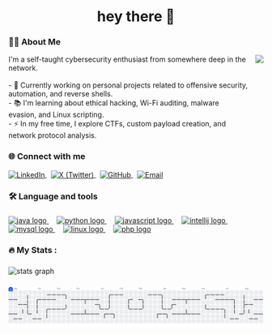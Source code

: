<h1 align="center">hey there 👋</h1>

<h3 align="left">👩‍💻 About Me</h3>

<p>
  <img src="https://media.giphy.com/media/M9gbBd9nbDrOTu1Mqx/giphy.gif" height="150" align="right" style="margin-left: 15px;" />
  I'm a self-taught cybersecurity enthusiast from somewhere deep in the network.<br><br>
  - 🔭 Currently working on personal projects related to offensive security, automation, and reverse shells.<br>
  - 📚 I'm learning about ethical hacking, Wi-Fi auditing, malware evasion, and Linux scripting.<br>
  - ⚡ In my free time, I explore CTFs, custom payload creation, and network protocol analysis.
</p>

<h3 align="left">🌐 Connect with me</h3>

<p align="left">
  <a href="https://linkedin.com/in/tuusuario" target="_blank">
    <img align="center" src="https://cdn.jsdelivr.net/npm/simple-icons@v9/icons/linkedin.svg" alt="LinkedIn" height="30" width="30" />
  </a>
  &nbsp;
  <a href="https://twitter.com/tuusuario" target="_blank">
    <img align="center" src="https://cdn.jsdelivr.net/npm/simple-icons@v9/icons/x.svg" alt="X (Twitter)" height="30" width="30" />
  </a>
  &nbsp;
  <a href="https://github.com/tuusuario" target="_blank">
    <img align="center" src="https://cdn.jsdelivr.net/npm/simple-icons@v9/icons/github.svg" alt="GitHub" height="30" width="30" />
  </a>
  &nbsp;
  <a href="nexuz0x@proton.me" target="_blank">
    <img align="center" src="https://cdn.jsdelivr.net/npm/simple-icons@v9/icons/gmail.svg" alt="Email" height="30" width="30" />
  </a>
</p>

<h3 align="left">🛠 Language and tools</h3>

###

<div align="left">
  <a href="https://www.java.com/" target="_blank" rel="noopener noreferrer">
    <img src="https://cdn.jsdelivr.net/gh/devicons/devicon/icons/java/java-original.svg" height="40" alt="java logo" />
  </a>
  <img width="12" />
  <a href="https://www.python.org/" target="_blank" rel="noopener noreferrer">
    <img src="https://cdn.jsdelivr.net/gh/devicons/devicon/icons/python/python-original.svg" height="40" alt="python logo" />
  </a>
  <img width="12" />
  <a href="https://developer.mozilla.org/en-US/docs/Web/JavaScript" target="_blank" rel="noopener noreferrer">
    <img src="https://cdn.jsdelivr.net/gh/devicons/devicon/icons/javascript/javascript-original.svg" height="40" alt="javascript logo" />
  </a>
  <img width="12" />
  <a href="https://www.jetbrains.com/idea/" target="_blank" rel="noopener noreferrer">
    <img src="https://cdn.jsdelivr.net/gh/devicons/devicon/icons/intellij/intellij-original.svg" height="40" alt="intellij logo" />
  </a>
  <img width="12" />
  <a href="https://www.mysql.com/" target="_blank" rel="noopener noreferrer">
    <img src="https://cdn.jsdelivr.net/gh/devicons/devicon/icons/mysql/mysql-original.svg" height="40" alt="mysql logo" />
  </a>
  <img width="12" />
  <a href="https://www.linux.org/" target="_blank" rel="noopener noreferrer">
    <img src="https://cdn.jsdelivr.net/gh/devicons/devicon/icons/linux/linux-original.svg" height="40" alt="linux logo" />
  </a>
  <img width="12" />
  <a href="https://www.php.net/" target="_blank" rel="noopener noreferrer">
    <img src="https://cdn.jsdelivr.net/gh/devicons/devicon/icons/php/php-original.svg" height="40" alt="php logo" />
  </a>
</div>

###

<h3 align="left">🔥   My Stats :</h3>

###

<div align="left">
  <img src="https://github-readme-stats.vercel.app/api?username=nexuz0x&hide_title=false&hide_rank=false&show_icons=false&include_all_commits=true&count_private=true&disable_animations=false&theme=dark&locale=en&hide_border=true&order=1" height="250" alt="stats graph"  />
</div>

###

<picture>
  <source media="(prefers-color-scheme: dark)" srcset="https://raw.githubusercontent.com/nexuz0x/nexuz0x/output/pacman-contribution-graph-dark.svg">
  <source media="(prefers-color-scheme: light)" srcset="https://raw.githubusercontent.com/nexuz0x/nexuz0x/output/pacman-contribution-graph.svg">
  <img alt="pacman contribution graph" src="https://raw.githubusercontent.com/nexuz0x/nexuz0x/output/pacman-contribution-graph.svg">
</picture>

###
